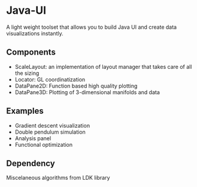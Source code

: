 # Java-UI
A light weight toolset that allows you to build Java UI and create data visualizations instantly.

## Components
* ScaleLayout: an implementation of layout manager that takes care of all the sizing
* Locator: GL coordinatization
* DataPane2D: Function based high quality plotting
* DataPane3D: Plotting of 3-dimensional manifolds and data

## Examples
* Gradient descent visualization
* Double pendulum simulation
* Analysis panel
* Functional optimization

## Dependency
Miscelaneous algorithms from LDK library
